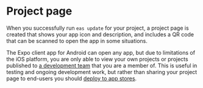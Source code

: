 # Project page

When you successfully run `eas update` for your project, a project page is created that shows your app icon and description,
and includes a QR code that can be scanned to open the app in some situations.

The Expo client app for Android can open any app, but due to limitations of the iOS platform, you are only able to view your own projects or projects published to [a development team](https://docs.expo.dev/accounts/working-together/)
that you are a member of. This is useful in testing and ongoing development work, but rather than sharing your project page to end-users you should [deploy to app stores](https://docs.expo.dev/distribution/introduction/).

